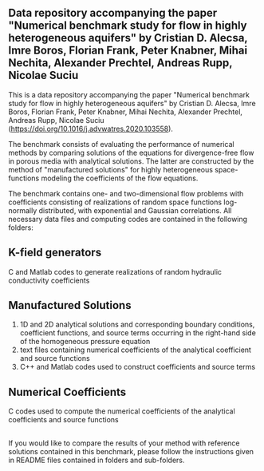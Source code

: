 ## Data repository accompanying the paper "Numerical benchmark study for flow in highly heterogeneous aquifers" by Cristian D. Alecsa, Imre Boros, Florian Frank, Peter Knabner, Mihai Nechita, Alexander Prechtel, Andreas Rupp, Nicolae Suciu

This is a data repository accompanying the paper "Numerical benchmark study for flow in highly heterogeneous aquifers"
by Cristian D. Alecsa, Imre Boros, Florian Frank, Peter Knabner, Mihai Nechita, Alexander Prechtel,
Andreas Rupp, Nicolae Suciu (https://doi.org/10.1016/j.advwatres.2020.103558).



The benchmark consists of evaluating the performance of numerical methods by comparing solutions of the equations
for divergence-free flow in porous media with analytical solutions. The latter are constructed by the method of
"manufactured solutions" for highly heterogeneous space-functions modeling the coefficients of the flow equations.

The benchmark contains one- and two-dimensional flow problems with coefficients consisting of realizations of
random space functions log-normally distributed, with exponential and Gaussian correlations. All necessary data
files and computing codes are contained in the following folders:

## K-field generators
C and Matlab codes to generate realizations of random hydraulic conductivity coefficients

## Manufactured Solutions

1. 1D and 2D analytical solutions and corresponding boundary conditions, coefficient functions, and source terms occurring in the right-hand side of the homogeneous pressure equation
2. text files containing numerical coefficients of the analytical coefficient and source functions
3. C++ and Matlab codes used to construct coefficients and source terms

## Numerical Coefficients
C codes used to compute the numerical coefficients of the analytical coefficients and source functions


## 
## 

If you would like to compare the results of your method with reference solutions contained in this benchmark,
please follow the instructions given in README files contained in folders and sub-folders.
